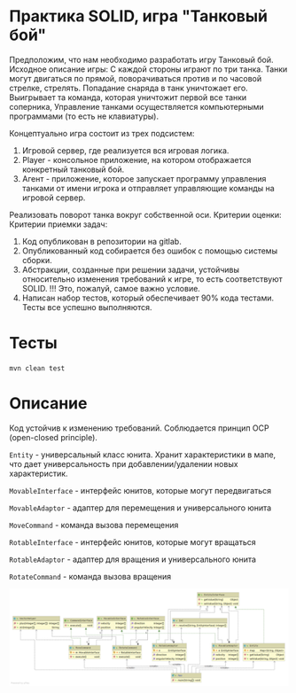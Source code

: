 # Практика SOLID, игра "Танковый бой"

Предположим, что нам необходимо разработать игру Танковый бой.
Исходное описание игры:
С каждой стороны играют по три танка. Танки могут двигаться по прямой, поворачиваться против и по часовой стрелке, стрелять.
Попадание снаряда в танк уничтожает его. Выигрывает та команда, которая уничтожит первой все танки соперника,
Управление танками осуществляется компьютерными программами (то есть не клавиатуры).

Концептуально игра состоит из трех подсистем:
1. Игровой сервер, где реализуется вся игровая логика.
2. Player - консольное приложение, на котором отображается конкретный танковый бой.
3. Агент - приложение, которое запускает программу управления танками от имени игрока и отправляет управляющие команды на игровой сервер.

Реализовать поворот танка вокруг собственной оси.
Критерии оценки: Критерии приемки задач:
1. Код опубликован в репозитории на gitlab.
2. Опубликованный код собирается без ошибок с помощью системы сборки.
3. Абстракции, созданные при решении задачи, устойчивы относительно изменения требований к игре, то есть соответствуют SOLID.
!!! Это, пожалуй, самое важно условие.
4. Написан набор тестов, который обеспечивает 90% кода тестами. Тесты все успешно выполняются.

# Тесты

`mvn clean test`


# Описание

Код устойчив к изменению требований. Соблюдается принцип OCP (open-closed principle). 

`Entity` - универсальный класс юнита. Хранит характеристики в мапе, что дает универсальность при добавлении/удалении новых характеристик.   

`MovableInterface` - интерфейс юнитов, которые могут передвигаться

`MovableAdaptor` - адаптер для перемещения и универсального юнита

`MoveCommand` - команда вызова перемещения

`RotableInterface` - интерфейс юнитов, которые могут вращаться

`RotableAdaptor` - адаптер для вращения и универсального юнита

`RotateCommand` - команда вызова вращения 


![Диаграмма](./solid.png)